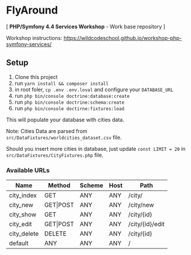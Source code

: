 # FlyAround
[ **PHP/Symfony 4.4 Services Workshop** - Work base repository ]

Workshop instructions: https://wildcodeschool.github.io/workshop-php-symfony-services/

## Setup

1. Clone this project
2. run `yarn install && composer install`
3. in root foler, `cp .env .env.loval` and configure your `DATABASE_URL`
4. run `php bin/console doctrine:database:create`
5. run `php bin/console doctrine:schema:create`
6. run `php bin/console doctirne:fixtures:load`

This will populate your database with cities data.

Note: Cities Data are parsed from `src/DataFixtures/worldcities_dataset.csv` file.

Should you insert more cities in database, just update `const LIMIT = 20` in `src/DataFixtures/CityFixtures.php` file.

### Available URLs


|Name           |Method     |Scheme |Host  |Path            |
|---            |---        |---    |---   |---             |
|city_index     |GET        |ANY    |ANY   |/city/          |
|city_new       |GET\|POST  |ANY    |ANY   |/city/new       |
|city_show      |GET        |ANY    |ANY   |/city/{id}      |
|city_edit      |GET\|POST  |ANY    |ANY   |/city/{id}/edit |
|city_delete    |DELETE     |ANY    |ANY   |/city/{id}      |
|default        |ANY        |ANY    |ANY   |/               |
